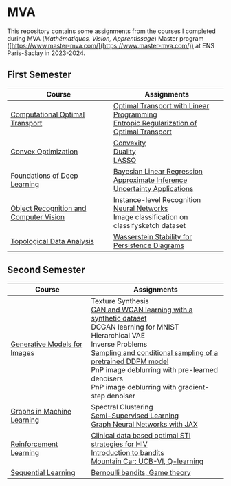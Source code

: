 # MVA

This repository contains some assignments from the courses I completed during MVA (*Mathématiques, Vision, Apprentissage*) Master program ([https://www.master-mva.com/](https://www.master-mva.com/)) at ENS Paris-Saclay in 2023-2024.

## First Semester

| Course  | Assignments |
| ------------- | ------------- |
| [Computational Optimal Transport](computational-optimal-transport/)  | [Optimal Transport with Linear Programming](computational-optimal-transport/optimaltransp_1_linprog.ipynb) <br> [Entropic Regularization of Optimal Transport](computational-optimal-transport/optimaltransp_5_entropic.ipynb) | 
| [Convex Optimization](convex-optimization)  | [Convexity](convex-optimization/1_convexity) <br> [Duality](convex-optimization/2_duality) <br> [LASSO](convex-optimization/3_lasso)  | 
| [Foundations of Deep Learning](foundations-of-dl/) | [Bayesian Linear Regression](foundations-of-dl/1_Bayesian_Linear_Regression.ipynb) <br> [Approximate Inference](foundations-of-dl/2_Approximate_Inference.ipynb) <br> [Uncertainty Applications](foundations-of-dl/3_Uncertainty_Applications.ipynb) |
| [Object Recognition and Computer Vision](object-recognition-computer-vision)  | Instance-level Recognition <br> [Neural Networks](object-recognition-computer-vision/2_neural-networks/assignment2.ipynb) <br> Image classification on classifysketch dataset | 
| [Topological Data Analysis](topological-data-analysis) | [Wasserstein Stability for Persistence Diagrams](topological-data-analysis/presentation.pdf)  | 

## Second Semester

| Course  | Assignments |
| ------------- | ------------- | 
| [Generative Models for Images](generative-modeling/)  | Texture Synthesis <br> [GAN and WGAN learning with a synthetic dataset](generative-modeling/2_generative_adversarial_networks.ipynb) <br> DCGAN learning for MNIST <br> Hierarchical VAE <br> Inverse Problems <br> [Sampling and conditional sampling of a pretrained DDPM model](generative-modeling/6_diffusion_model_sampling.ipynb) <br> PnP image deblurring with pre-learned denoisers <br> PnP image deblurring with gradient-step denoiser | 
| [Graphs in Machine Learning](graphs-ml)  | Spectral Clustering <br> [Semi-Supervised Learning](graphs-ml/2_semi-supervised-learning) <br> [Graph Neural Networks with JAX](graphs-ml/3_gnn-with-jax) | 
| [Reinforcement Learning](reinforcement-learning)  | [Clinical data based optimal STI strategies for HIV](reinforcement-learning/clinical-data-based-optimal-sti-strategies-for-hiv) <br> [Introduction to bandits](reinforcement-learning/introduction-bandits) <br> [Mountain Car: UCB-VI, Q-learning](reinforcement-learning/mountain-car) | 
| [Sequential Learning](sequential-learning/) | [Bernoulli bandits, Game theory](sequential-learning/submission.pdf)  | 
